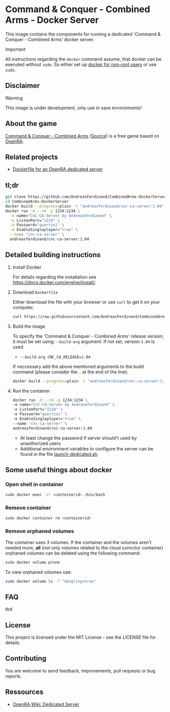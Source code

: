 # Command & Conquer - Combined Arms - Docker Server
This image contains the components for running a dedicated 'Command & Conquer - Combined Arms' docker server.

> [!IMPORTANT]  
> All instructions regarding the `docker` command assume, that docker can be executed without `sudo`. So either set up [docker for non-root users](https://docs.docker.com/engine/install/linux-postinstall/#manage-docker-as-a-non-root-user) or use `sudo`.

## Disclaimer
> [!WARNING]  
> This image is under development, only use in save environments!

## About the game
[Command & Conquer - Combined Arms](https://www.moddb.com/mods/command-conquer-combined-arms) ([Source](https://github.com/Inq8/CAmod)) is a free game based on [OpenRA](https://www.openra.net/).

## Related projects
* [Dockerfile for an OpenRA dedicated server](https://github.com/rmoriz/openra-dockerfile)

## tl;dr
```bash
git clone https://github.com/AndreasFerdinand/CombinedArms-DockerServer.git
cd CombinedArms-DockerServer
docker build --progress=plain -t "andreasferdinand/cnc-ca-server:1.04" .
docker run -d --rm -p 1234:1234 \
  -e name="CnC-CA-Server by AndreasFerdinand" \
  -e ListenPort="1234" \
  -e Password="quertzui" \
  -e EnableSingleplayer="true" \
  --name "cnc-ca-server" \
  andreasferdinand/cnc-ca-server:1.04
```

## Detailed building instructions
1. Install Docker

    For details regarding the installation see https://docs.docker.com/engine/install/.

2. Download `Dockerfile`

    Either download the file with your browser or use `curl` to get it on your computer.

    ```bash
    curl https://raw.githubusercontent.com/AndreasFerdinand/CombinedArms-DockerServer/refs/heads/main/Dockerfile -o Dockerfile
    ```

3. Build the image

    To specify the 'Command & Conquer - Combined Arms' release version, it must be set using `--build-arg` argument. If not set, version `1.04` is used.

    * `--build-arg CNC_CA_RELEASE=1.04`

    If neccessary add the above mentioned arguments to the build command (please consider the `.` at the end of the line):

    ```bash
    docker build --progress=plain -t "andreasferdinand/cnc-ca-server:1.04" .
    ```

4. Run the container

    ```bash
    docker run -d --rm -p 1234:1234 \
    -e name="CnC-CA-Server by AndreasFerdinand" \
    -e ListenPort="1234" \
    -e Password="quertzui" \
    -e EnableSingleplayer="true" \
    --name "cnc-ca-server" \
    andreasferdinand/cnc-ca-server:1.04
    ```

    * At least change the password if server should't used by unaothorized users
    * Additional environment variables to configure the server can be found in the file [launch-dedicated.sh](https://github.com/Inq8/CAmod/blob/master/launch-dedicated.sh).

## Some useful things about docker

### Open shell in container
```bash
sudo docker exec -it <conteinerid> /bin/bash
```

### Remove container
```bash
sudo docker container rm <conteinerid>
```

### Remove orphaned volumes
The container uses 3 volumes. If the container and the volumes aren't needed more, **all** (not only volumes related to the cloud connctor container) orphaned volumes can be deleted using the following command:

```bash
sudo docker volume prune
```

To view orphaned volumes use:

```bash
sudo docker volume ls -f "dangling=true"
```

## FAQ
tbd

## License
This project is licensed under the MIT License - see the LICENSE file for details.

## Contributing
You are welcome to send feedback, improvements, pull requests or bug reports.

## Ressources
* [OpenRA Wiki: Dedicated Server](https://github.com/OpenRA/OpenRA/wiki/Dedicated-Server)